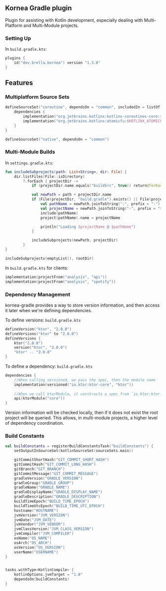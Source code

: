 ## Kornea Gradle plugin

Plugin for assisting with Kotlin development, especially dealing with Multi-Platform and Multi-Module projects.

### Setting Up

In `build.gradle.kts`:

```kotlin
plugins {
    id("dev.brella.kornea") version "1.3.0"
}
```

## Features

### Multiplatform Source Sets

```kotlin
defineSourceSet("coroutine", dependsOn = "common", includedIn = listOf("jvm", "js")) {
    dependencies {
        implementation("org.jetbrains.kotlinx:kotlinx-coroutines-core:$KOTLINX_COROUTINES_VERSION")
        implementation("org.jetbrains.kotlinx:atomicfu:$KOTLINX_ATOMICFU_VERSION")
    }
}

defineSourceSet("native", dependsOn = "common")
```

### Multi-Module Builds

In `settings.gradle.kts`:

```kotlin
fun includeSubprojects(path: List<String>, dir: File) {
    dir.listFiles(File::isDirectory)
        ?.forEach { projectDir ->
            if (projectDir.name.equals("buildSrc", true)) return@forEach

            val newPath = path + projectDir.name
            if (File(projectDir, "build.gradle").exists() || File(projectDir, "build.gradle.kts").exists()) {
                val pathName = newPath.joinToString(":", prefix = ":")
                val projectName = newPath.joinToString("-", prefix = "${rootProject.name}-")
                include(pathName)
                project(pathName).name = projectName

                println("Loading $projectName @ $pathName")
            }

            includeSubprojects(newPath, projectDir)
        }
}

includeSubprojects(emptyList(), rootDir)
```

In `build.gradle.kts` for clients:
```kotlin
implementation(projectFrom("analysis", "api"))
implementation(projectFrom("analysis", "spotify"))
```

### Dependency Management

kornea-gradle provides a way to store version information, and then access it later when we're defining dependencies.

To define versions: 
`build.gradle.kts`
```kotlin
defineVersion("ktor", "2.0.0")
defineVersions("ktor" to "2.0.0")
defineVersions {
    ktor("2.0.0")
    version("ktor", "2.0.0")
    "ktor" .. "2.0.0"
}
```

To define a dependency:
`build.gradle.kts`
```kotlin
dependencies {
    //When calling versioned, we pass the spec, then the module name
    implementation(versioned("io.ktor:ktor-core", "ktor"))
    
    //When we call ktorModule, it constructs a spec from `io.ktor:ktor-$module`
    api(ktorModule("core"))
}
```

Version information will be checked locally, then if it does not exist the root project will be queried. 
This allows, in multi-module projects, a higher level of dependency coordination.

### Build Constants

```kotlin
val buildConstants = registerBuildConstantsTask("buildConstants") {
    setOutputInSourceSet(kotlinSourceSet(sourceSets.main))

    gitCommitShortHash("GIT_COMMIT_SHORT_HASH")
    gitCommitHash("GIT_COMMIT_LONG_HASH")
    gitBranch("GIT_BRANCH")
    gitCommitMessage("GIT_COMMIT_MESSAGE")
    gradleVersion("GRADLE_VERSION")
    gradleGroup("GRADLE_GROUP")
    gradleName("GRADLE_NAME")
    gradleDisplayName("GRADLE_DISPLAY_NAME")
    gradleDescription("GRADLE_DESCRIPTION")
    buildTimeEpoch("BUILD_TIME_EPOCH")
    buildTimeUtcEpoch("BUILD_TIME_UTC_EPOCH")
    hostname("HOSTNAME")
    jvmVersion("JVM_VERSION")
    jvmDate("JVM_DATE")
    jvmVendor("JVM_VENDOR")
    jvmClassVersion("JVM_CLASS_VERSION")
    jvmCompiler("JVM_COMPILER")
    osName("OS_NAME")
    osArch("OS_ARCH")
    osVersion("OS_VERSION")
    userName("USERNAME")
}


tasks.withType<KotlinCompile> {
    kotlinOptions.jvmTarget = "1.8"
    dependsOn(buildConstants)
}
```
